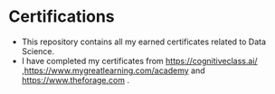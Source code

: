 # Certifications
- This repository contains all my earned certificates related to Data Science.
- I have completed my certificates from https://cognitiveclass.ai/ ,https://www.mygreatlearning.com/academy and https://www.theforage.com .
